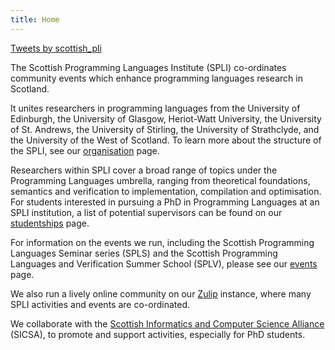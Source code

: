 ```yaml
---
title: Home
---
```


<a class="twitter-timeline" href="https://twitter.com/scottish_pli?ref_src=twsrc%5Etfw">Tweets by scottish_pli</a> <script async src="https://platform.twitter.com/widgets.js" charset="utf-8"></script>

The Scottish Programming Languages Institute (SPLI) co-ordinates community events which enhance programming languages research in Scotland.

It unites researchers in programming languages from the University of Edinburgh, the University of Glasgow, Heriot-Watt University, the University of St. Andrews, the University of Stirling, the University of Strathclyde, and the University of the West of Scotland. To learn more about the structure of the SPLI, see our [organisation](/01-people.html) page.

Researchers within SPLI cover a broad range of topics under the Programming Languages umbrella, ranging from theoretical foundations, semantics and verification to implementation, compilation and optimisation. For students interested in pursuing a PhD in Programming Languages at an SPLI institution, a list of potential supervisors can be found on our [studentships](/03-studentships.html) page.

For information on the events we run, including the Scottish Programming Languages Seminar series (SPLS) and the Scottish Programming Languages and Verification Summer School (SPLV), please see our [events](/02-events.html) page. 

We also run a lively online community on our [Zulip](http://spls.zulipchat.com/) instance, where many SPLI activities and events are co-ordinated. 

We collaborate with the [Scottish Informatics and Computer Science Alliance](https://www.sicsa.ac.uk/) (SICSA), to promote and support activities, especially for PhD students.
